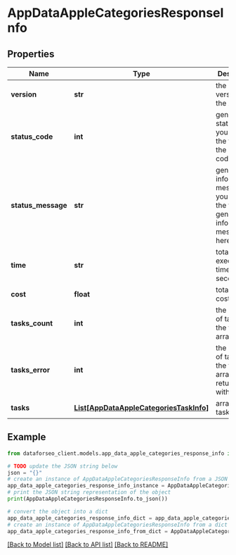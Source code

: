 # AppDataAppleCategoriesResponseInfo


## Properties

Name | Type | Description | Notes
------------ | ------------- | ------------- | -------------
**version** | **str** | the current version of the API | [optional] 
**status_code** | **int** | general status code you can find the full list of the response codes here | [optional] 
**status_message** | **str** | general informational message you can find the full list of general informational messages here | [optional] 
**time** | **str** | total execution time, seconds | [optional] 
**cost** | **float** | total tasks cost, USD | [optional] 
**tasks_count** | **int** | the number of tasks in the tasks array | [optional] 
**tasks_error** | **int** | the number of tasks in the tasks array returned with an error | [optional] 
**tasks** | [**List[AppDataAppleCategoriesTaskInfo]**](AppDataAppleCategoriesTaskInfo.md) | array of tasks | [optional] 

## Example

```python
from dataforseo_client.models.app_data_apple_categories_response_info import AppDataAppleCategoriesResponseInfo

# TODO update the JSON string below
json = "{}"
# create an instance of AppDataAppleCategoriesResponseInfo from a JSON string
app_data_apple_categories_response_info_instance = AppDataAppleCategoriesResponseInfo.from_json(json)
# print the JSON string representation of the object
print(AppDataAppleCategoriesResponseInfo.to_json())

# convert the object into a dict
app_data_apple_categories_response_info_dict = app_data_apple_categories_response_info_instance.to_dict()
# create an instance of AppDataAppleCategoriesResponseInfo from a dict
app_data_apple_categories_response_info_from_dict = AppDataAppleCategoriesResponseInfo.from_dict(app_data_apple_categories_response_info_dict)
```
[[Back to Model list]](../README.md#documentation-for-models) [[Back to API list]](../README.md#documentation-for-api-endpoints) [[Back to README]](../README.md)


